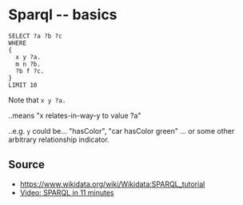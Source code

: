 ﻿# Sparql -- basics


	SELECT ?a ?b ?c
	WHERE
	{
	  x y ?a.
	  m n ?b.
	  ?b f ?c.
	}
	LIMIT 10

Note that `x y ?a.`

..means "x relates-in-way-y to value ?a"

..e.g. `y` could be... "hasColor", "car hasColor green" ... or some other arbitrary relationship indicator.



## Source

 * <https://www.wikidata.org/wiki/Wikidata:SPARQL_tutorial>
 * [Video: SPARQL in 11 minutes](https://www.youtube.com/watch?v=FvGndkpa4K0)
